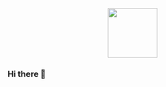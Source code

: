 <div id="header" align="center">
  <img src="[https://giphy.com/gifs/pudgypenguins-lie-dev-data-doesnt-LaVp0AyqR5bGsC5Cbm](https://media.giphy.com/media/LaVp0AyqR5bGsC5Cbm/giphy.gif)" width="100"/>
 
</div>

### Hi there 👋

<!--
**yasonukan/yasonukan** is a ✨ _special_ ✨ repository because its `README.md` (this file) appears on your GitHub profile.

Here are some ideas to get you started:

- 🔭 I’m currently working on ...
- 🌱 I’m currently learning ...
- 👯 I’m looking to collaborate on ...
- 🤔 I’m looking for help with ...
- 💬 Ask me about ...
- 📫 How to reach me: ...
- 😄 Pronouns: ...
- ⚡ Fun fact: ...
-->

